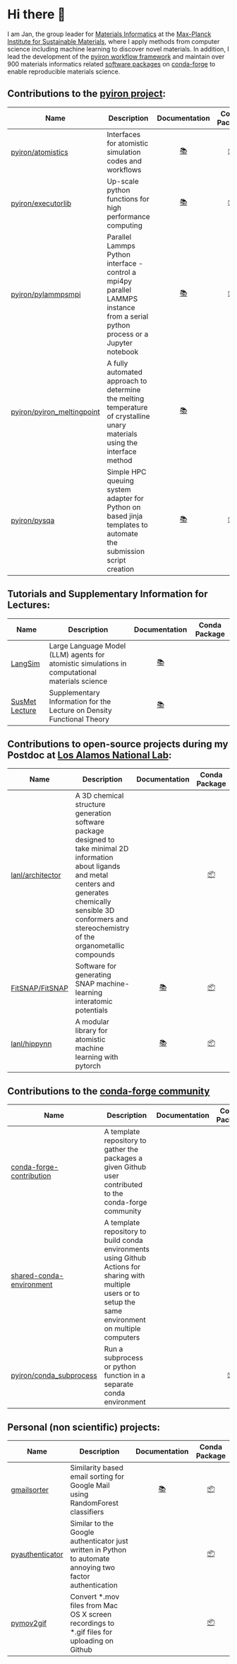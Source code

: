 # Hi there 👋
I am Jan, the group leader for [Materials Informatics](https://www.mpie.de/5013829/matinf) at the [Max-Planck Institute for Sustainable Materials](https://github.com/eisenforschung), where I apply methods from computer science including machine learning to discover novel materials. 
In addition, I lead the development of the [pyiron workflow framework](https://github.com/pyiron) and maintain over 900 materials informatics related [software packages](https://github.com/jan-janssen/conda-forge-contribution) on [conda-forge](https://github.com/conda-forge) to enable reproducible materials science.

## Contributions to the [pyiron project](https://github.com/pyiron): 

| Name | Description |Documentation | Conda Package | 
|------|-------------|:-------------:|:-------------:|
| [pyiron/atomistics](https://github.com/pyiron/atomistics) | Interfaces for atomistic simulation codes and workflows | [:books:](https://atomistics.readthedocs.io) | [:package:](https://anaconda.org/conda-forge/atomistics) |
| [pyiron/executorlib](https://github.com/pyiron/executorlib) | Up-scale python functions for high performance computing | [:books:](https://executorlib.readthedocs.io) | [:package:](https://anaconda.org/conda-forge/executorlib) |
| [pyiron/pylammpsmpi](https://github.com/pyiron/pylammpsmpi) | Parallel Lammps Python interface - control a mpi4py parallel LAMMPS instance from a serial python process or a Jupyter notebook | [:books:](https://pylammpsmpi.readthedocs.io) | [:package:](https://anaconda.org/conda-forge/pylammpsmpi) |
| [pyiron/pyiron_meltingpoint](https://github.com/pyiron/pyiron_meltingpoint) | A fully automated approach to determine the melting temperature of crystalline unary materials using the interface method | [:books:](http://pyiron.org/pyiron_meltingpoint/) | |
| [pyiron/pysqa](https://github.com/pyiron/pysqa) | Simple HPC queuing system adapter for Python on based jinja templates to automate the submission script creation | [:books:](https://pysqa.readthedocs.io) | [:package:](https://anaconda.org/conda-forge/pysqa) |

## Tutorials and Supplementary Information for Lectures: 

| Name | Description |Documentation | Conda Package | 
|------|-------------|:-------------:|:-------------:|
| [LangSim](https://github.com/jan-janssen/LangSim) | Large Language Model (LLM) agents for atomistic simulations in computational materials science | [:books:](http://jan-janssen.com/LangSim) |  |
| [SusMet Lecture](https://github.com/jan-janssen/susmet) | Supplementary Information for the Lecture on Density Functional Theory | [:books:](http://jan-janssen.com/susmet/) |  |

## Contributions to open-source projects during my Postdoc at [Los Alamos National Lab](https://github.com/lanl):

| Name | Description | Documentation | Conda Package |
|------|-------------|:-------------:|:-------------:|
| [lanl/architector](https://github.com/lanl/Architector) | A 3D chemical structure generation software package designed to take minimal 2D information about ligands and metal centers and generates chemically sensible 3D conformers and stereochemistry of the organometallic compounds | | [:package:](https://anaconda.org/conda-forge/architector) |
| [FitSNAP/FitSNAP](https://github.com/FitSNAP/FitSNAP) | Software for generating SNAP machine-learning interatomic potentials | [:books:](https://fitsnap.github.io) | [:package:](https://anaconda.org/conda-forge/fitsnap3) |
| [lanl/hippynn](https://github.com/lanl/hippynn) | A modular library for atomistic machine learning with pytorch | [:books:](https://lanl.github.io/hippynn/) | [:package:](https://anaconda.org/conda-forge/hippynn) |

## Contributions to the [conda-forge community](https://github.com/conda-forge) 

| Name | Description | Documentation | Conda Package |
|------|-------------|:-------------:|:-------------:|
| [conda-forge-contribution](https://github.com/jan-janssen/conda-forge-contribution) | A template repository to gather the packages a given Github user contributed to the conda-forge community | | | 
| [shared-conda-environment](https://github.com/jan-janssen/shared-conda-environment) | A template repository to build conda environments using Github Actions for sharing with multiple users or to setup the same environment on multiple computers | | |
| [pyiron/conda_subprocess](https://github.com/pyiron/conda_subprocess) | Run a subprocess or python function in a separate conda environment | | [:package:](https://anaconda.org/conda-forge/conda_subprocess) |

## Personal (non scientific) projects: 

| Name | Description | Documentation | Conda Package |
|------|-------------|:-------------:|:-------------:|
| [gmailsorter](https://github.com/jan-janssen/gmailsorter) | Similarity based email sorting for Google Mail using RandomForest classifiers | [:books:](https://gmailsorter.readthedocs.io/) | [:package:](https://anaconda.org/conda-forge/gmailsorter) |
| [pyauthenticator](https://github.com/jan-janssen/pyauthenticator) | Similar to the Google authenticator just written in Python to automate annoying two factor authentication |  | [:package:](https://anaconda.org/conda-forge/pyauthenticator) |
| [pymov2gif](https://github.com/jan-janssen/pymov2gif) | Convert *.mov files from Mac OS X screen recordings to *.gif files for uploading on Github | | [:package:](https://anaconda.org/conda-forge/pymov2gif) | 

